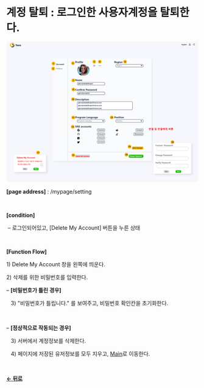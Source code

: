 # 계정 탈퇴 : 로그인한 사용자계정을 탈퇴한다.

![MypageSetting](/docs/image/Mypage_info.png)

**[page address]** : /mypage/setting

<br/>

**[condition]**

&nbsp;&ndash; 로그인되어있고, \[Delete My Account\] 버튼을 누른 상태

<br/>

**[Function Flow]**

1\) Delete My Account 창을 왼쪽에 띄운다.

2\) 삭제를 위한 비밀번호를 입력한다.


&ndash; **[비밀번호가 틀린 경우]**

&nbsp;&nbsp;&nbsp;3\) "비밀번호가 틀립니다." 를 보여주고, 비밀번호 확인칸을 초기화한다.

<br/>

&ndash; **[정상적으로 작동되는 경우]**

&nbsp;&nbsp;&nbsp;3\) 서버에서 계정정보를 삭제한다.

&nbsp;&nbsp;&nbsp;4\) 페이지에 저장된 유저정보를 모두 지우고, [Main](/docs/Main.md)로 이동한다.

<br/>

[**← 뒤로**](/docs/MypageSetting.md)